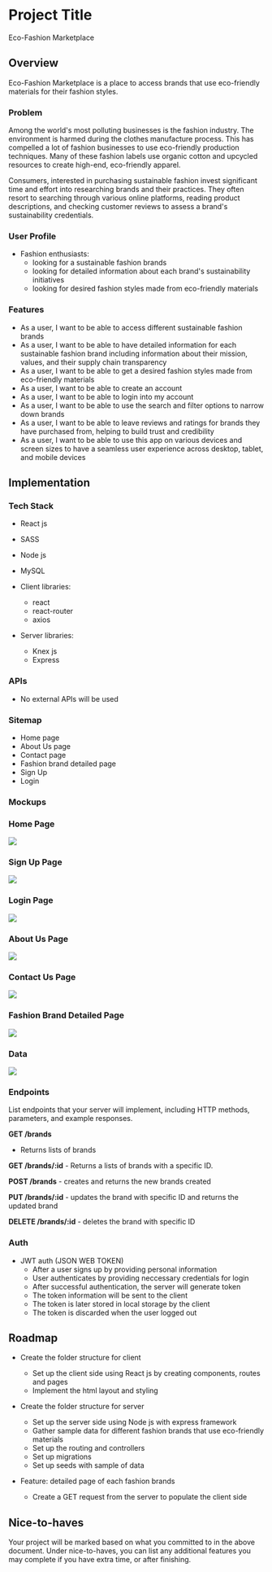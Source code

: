 # Project Title
Eco-Fashion Marketplace
## Overview

Eco-Fashion Marketplace is a place to access brands that use eco-friendly materials for their fashion styles.

### Problem

Among the world's most polluting businesses is the fashion industry. The environment is harmed during the clothes manufacture process. This has compelled a lot of fashion businesses to use eco-friendly production techniques. Many of these fashion labels use organic cotton and upcycled resources to create high-end, eco-friendly apparel. 

Consumers, interested in purchasing sustainable fashion invest significant time  and effort into researching brands and their practices. They often resort to searching through various online platforms, reading product descriptions, and checking customer reviews to assess a brand's sustainability credentials. 

### User Profile

- Fashion enthusiasts:
    - looking for a sustainable fashion brands
    - looking for detailed information about each brand's sustainability initiatives
    - looking for desired fashion styles made from eco-friendly materials
    

### Features

- As a user, I want to be able to access different sustainable fashion brands
- As a user, I want to be able to have detailed information for each sustainable fashion brand including information about their mission, values, and their supply chain transparency
- As a user, I want to be able to get a desired fashion styles made from eco-friendly materials
- As a user, I want to be able to create an account 
- As a user, I want to be able to login into my account
- As a user, I want to be able to use the search and filter options to narrow down brands
- As a user, I want to be able to leave reviews and ratings for brands they have purchased from, helping to build trust and credibility 
- As a user, I want to be able to use this app on various devices and screen sizes to have a seamless user experience across desktop, tablet, and mobile devices

## Implementation

### Tech Stack

- React js
- SASS
- Node js
- MySQL

- Client libraries:
    - react
    - react-router
    - axios

- Server libraries:
    - Knex js
    - Express 
    
### APIs

- No external APIs will be used

### Sitemap

- Home page
- About Us page
- Contact page
- Fashion brand detailed page
- Sign Up
- Login

### Mockups

### Home Page
![](homepage.png)

### Sign Up Page
![](signup.png)

### Login Page
![](loginpage.png)

### About Us Page
![](aboutus.png)

### Contact Us Page
![](contactus.png)

### Fashion Brand Detailed Page
![](detailedpage.png)


### Data

![](sql-diagram.png)

### Endpoints

List endpoints that your server will implement, including HTTP methods, parameters, and example responses.

**GET /brands**
  - Returns lists of brands

  **GET /brands/:id**
    - Returns a lists of brands with a specific ID.

 **POST /brands**
    - creates and returns the new brands created

 **PUT /brands/:id**
    - updates the brand with specific ID and returns the updated brand

 **DELETE /brands/:id**
    - deletes the brand with specific ID

### Auth

- JWT auth (JSON WEB TOKEN)
    - After a user signs up by providing personal information
    - User authenticates by providing neccessary credentials for login
    - After successful authentication, the server will generate token
    - The token information will be sent to the client
    - The token is later stored in local storage by the client
    - The token is discarded when the user logged out

## Roadmap

- Create the folder structure for client
    - Set up the client side using React js by creating components, routes and pages
    - Implement the html layout and styling

- Create the folder structure for server
    - Set up the server side using Node js with express framework
    -  Gather sample data for different fashion brands that use eco-friendly materials
    - Set up the routing and controllers
    - Set up migrations 
    - Set up seeds with sample of data

- Feature: detailed page of each fashion brands
    - Create a GET request from the server to populate the client side



## Nice-to-haves

Your project will be marked based on what you committed to in the above document. Under nice-to-haves, you can list any additional features you may complete if you have extra time, or after finishing.

